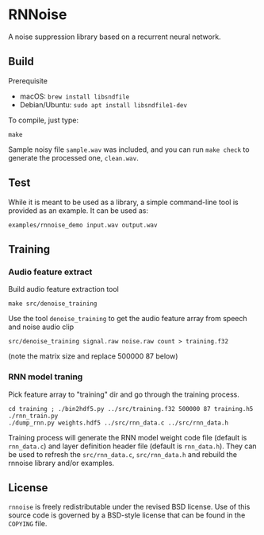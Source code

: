 # RNNoise
A noise suppression library based on a recurrent neural network.

## Build

Prerequisite
* macOS: `brew install libsndfile`
* Debian/Ubuntu: `sudo apt install libsndfile1-dev`

To compile, just type:
```shell
make
```

Sample noisy file `sample.wav` was included, and you can run `make check` to generate the processed one, `clean.wav`.

## Test

While it is meant to be used as a library, a simple command-line tool is
provided as an example. It can be used as:
```shell
examples/rnnoise_demo input.wav output.wav
```

## Training

### Audio feature extract

Build audio feature extraction tool
```shell
make src/denoise_training
```

Use the tool `denoise_training` to get the audio feature array from speech and noise audio clip
```shell
src/denoise_training signal.raw noise.raw count > training.f32
```
(note the matrix size and replace 500000 87 below)

### RNN model traning

Pick feature array to "training" dir and go through the training process.
```shell
cd training ; ./bin2hdf5.py ../src/training.f32 500000 87 training.h5
./rnn_train.py
./dump_rnn.py weights.hdf5 ../src/rnn_data.c ../src/rnn_data.h
```

Training process will generate the RNN model weight code file (default is `rnn_data.c`) and layer definition header file (default is `rnn_data.h`).
They can be used to refresh the `src/rnn_data.c`, `src/rnn_data.h` and rebuild the rnnoise library and/or examples.

## License

`rnnoise` is freely redistributable under the revised BSD license.
Use of this source code is governed by a BSD-style license that can be found in the `COPYING` file.
